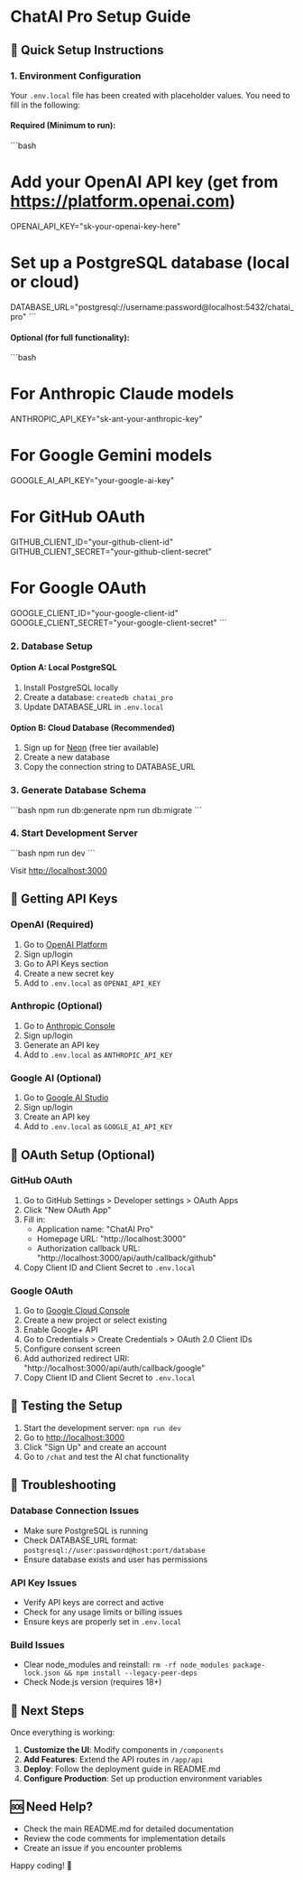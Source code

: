 # ChatAI Pro Setup Guide

## 🚀 Quick Setup Instructions

### 1. Environment Configuration

Your `.env.local` file has been created with placeholder values. You need to fill in the following:

#### Required (Minimum to run):
\`\`\`bash
# Add your OpenAI API key (get from https://platform.openai.com)
OPENAI_API_KEY="sk-your-openai-key-here"

# Set up a PostgreSQL database (local or cloud)
DATABASE_URL="postgresql://username:password@localhost:5432/chatai_pro"
\`\`\`

#### Optional (for full functionality):
\`\`\`bash
# For Anthropic Claude models
ANTHROPIC_API_KEY="sk-ant-your-anthropic-key"

# For Google Gemini models  
GOOGLE_AI_API_KEY="your-google-ai-key"

# For GitHub OAuth
GITHUB_CLIENT_ID="your-github-client-id"
GITHUB_CLIENT_SECRET="your-github-client-secret"

# For Google OAuth
GOOGLE_CLIENT_ID="your-google-client-id"
GOOGLE_CLIENT_SECRET="your-google-client-secret"
\`\`\`

### 2. Database Setup

#### Option A: Local PostgreSQL
1. Install PostgreSQL locally
2. Create a database: `createdb chatai_pro`
3. Update DATABASE_URL in `.env.local`

#### Option B: Cloud Database (Recommended)
1. Sign up for [Neon](https://neon.tech) (free tier available)
2. Create a new database
3. Copy the connection string to DATABASE_URL

### 3. Generate Database Schema

\`\`\`bash
npm run db:generate
npm run db:migrate
\`\`\`

### 4. Start Development Server

\`\`\`bash
npm run dev
\`\`\`

Visit [http://localhost:3000](http://localhost:3000)

## 🔧 Getting API Keys

### OpenAI (Required)
1. Go to [OpenAI Platform](https://platform.openai.com)
2. Sign up/login
3. Go to API Keys section
4. Create a new secret key
5. Add to `.env.local` as `OPENAI_API_KEY`

### Anthropic (Optional)
1. Go to [Anthropic Console](https://console.anthropic.com)
2. Sign up/login
3. Generate an API key
4. Add to `.env.local` as `ANTHROPIC_API_KEY`

### Google AI (Optional)
1. Go to [Google AI Studio](https://makersuite.google.com)
2. Sign up/login
3. Create an API key
4. Add to `.env.local` as `GOOGLE_AI_API_KEY`

## 🔐 OAuth Setup (Optional)

### GitHub OAuth
1. Go to GitHub Settings > Developer settings > OAuth Apps
2. Click "New OAuth App"
3. Fill in:
   - Application name: "ChatAI Pro"
   - Homepage URL: "http://localhost:3000"
   - Authorization callback URL: "http://localhost:3000/api/auth/callback/github"
4. Copy Client ID and Client Secret to `.env.local`

### Google OAuth
1. Go to [Google Cloud Console](https://console.cloud.google.com)
2. Create a new project or select existing
3. Enable Google+ API
4. Go to Credentials > Create Credentials > OAuth 2.0 Client IDs
5. Configure consent screen
6. Add authorized redirect URI: "http://localhost:3000/api/auth/callback/google"
7. Copy Client ID and Client Secret to `.env.local`

## 🎯 Testing the Setup

1. Start the development server: `npm run dev`
2. Go to [http://localhost:3000](http://localhost:3000)
3. Click "Sign Up" and create an account
4. Go to `/chat` and test the AI chat functionality

## 🚨 Troubleshooting

### Database Connection Issues
- Make sure PostgreSQL is running
- Check DATABASE_URL format: `postgresql://user:password@host:port/database`
- Ensure database exists and user has permissions

### API Key Issues
- Verify API keys are correct and active
- Check for any usage limits or billing issues
- Ensure keys are properly set in `.env.local`

### Build Issues
- Clear node_modules and reinstall: `rm -rf node_modules package-lock.json && npm install --legacy-peer-deps`
- Check Node.js version (requires 18+)

## 📝 Next Steps

Once everything is working:

1. **Customize the UI**: Modify components in `/components`
2. **Add Features**: Extend the API routes in `/app/api`
3. **Deploy**: Follow the deployment guide in README.md
4. **Configure Production**: Set up production environment variables

## 🆘 Need Help?

- Check the main README.md for detailed documentation
- Review the code comments for implementation details
- Create an issue if you encounter problems

Happy coding! 🚀
